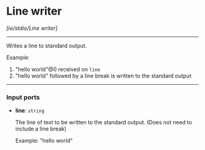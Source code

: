 # Line writer

_[io/stdio/Line writer]_

---

Writes a line to standard output.  
  
Example:  
1. "hello world"@0 received on `line`  
2. "hello world" followed by a line break is written to the standard output   

---

### Input ports

* __line__: ` string `

    The line of text to be written to the standard output. (Does not need to include a line break)
    
    
    Example: "hello world"

